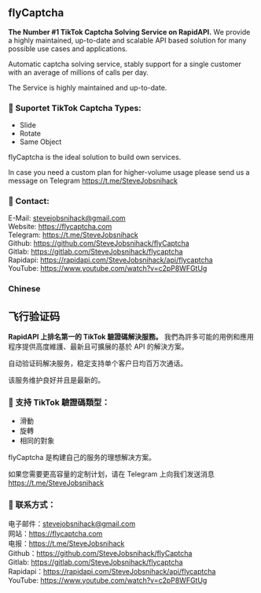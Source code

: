 ## flyCaptcha

**The Number #1 TikTok Captcha Solving Service on RapidAPI.** We provide a highly maintained, up-to-date and scalable API based solution for many possible use cases and applications.

Automatic captcha solving service, stably support for a single customer with an average of millions of calls per day.

The Service is highly maintained and up-to-date.

### 🔭 Suportet TikTok Captcha Types:

- Slide
- Rotate
- Same Object

flyCaptcha is the ideal solution to build own services.

In case you need a custom plan for higher-volume usage please send us a message on Telegram https://t.me/SteveJobsnihack

### 💬 Contact:

E-Mail: stevejobsnihack@gmail.com <br>
Website: https://flycaptcha.com <br>
Telegram: https://t.me/SteveJobsnihack <br>
Github: https://github.com/SteveJobsnihack/flyCaptcha <br>
Gitlab: https://gitlab.com/SteveJobsnihack/flycaptcha <br>
Rapidapi: https://rapidapi.com/SteveJobsnihack/api/flycaptcha <br>
YouTube: https://www.youtube.com/watch?v=c2pP8WFGtUg <br>

### Chinese

## 飞行验证码

**RapidAPI 上排名第一的 TikTok 驗證碼解決服務。** 我們為許多可能的用例和應用程序提供高度維護、最新且可擴展的基於 API 的解決方案。

自动验证码解决服务，稳定支持单个客户日均百万次通话。

该服务维护良好并且是最新的。

### 🔭 支持 TikTok 驗證碼類型：

- 滑動
- 旋轉
- 相同的對象

flyCaptcha 是构建自己的服务的理想解决方案。

如果您需要更高容量的定制计划，请在 Telegram 上向我们发送消息 https://t.me/SteveJobsnihack

### 💬 联系方式：

电子邮件：stevejobsnihack@gmail.com <br>
网站：https://flycaptcha.com <br>
电报：https://t.me/SteveJobsnihack <br>
Github：https://github.com/SteveJobsnihack/flyCaptcha <br>
Gitlab: https://gitlab.com/SteveJobsnihack/flycaptcha <br>
Rapidapi：https://rapidapi.com/SteveJobsnihack/api/flycaptcha <br>
YouTube: https://www.youtube.com/watch?v=c2pP8WFGtUg <br>
